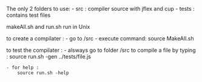 The only 2 folders to use:
    - src : compiler source with jflex and cup
    - tests : contains test files

makeAll.sh and run.sh run in Unix

to create a compilater :
    - go to /src
    - execute command: source MakeAll.sh

to test the compilater :
    - alsways go to folder /src to compile a file by typing :
        source run.sh -gen ../tests/file.js
        
    - for help :
        source run.sh -help